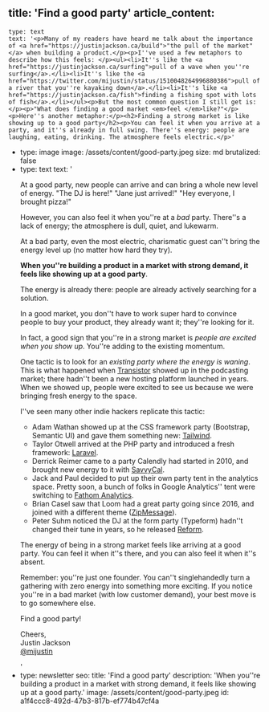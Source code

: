 title: 'Find a good party'
article_content:
  -
    type: text
    text: '<p>Many of my readers have heard me talk about the importance of <a href="https://justinjackson.ca/build">"the pull of the market"</a> when building a product.</p><p>I''ve used a few metaphors to describe how this feels: </p><ul><li>It''s like the <a href="https://justinjackson.ca/surfing">pull of a wave when you''re surfing</a>.</li><li>It''s like the <a href="https://twitter.com/mijustin/status/1510048264996880386">pull of a river that you''re kayaking down</a>.</li><li>It''s like <a href="https://justinjackson.ca/fish">finding a fishing spot with lots of fish</a>.</li></ul><p>But the most common question I still get is:</p><p>"What does finding a good market <em>feel </em>like?"</p><p>Here''s another metaphor:</p><h2>Finding a strong market is like showing up to a good party</h2><p>You can feel it when you arrive at a party, and it''s already in full swing. There''s energy: people are laughing, eating, drinking. The atmosphere feels electric.</p>'
  -
    type: image
    image: /assets/content/good-party.jpeg
    size: md
    brutalized: false
  -
    type: text
    text: '<p>At a good party, new people can arrive and can bring a whole new level of energy. "The DJ is here!" "Jane just arrived!" "Hey everyone, I brought pizza!"</p><p>However, you can also feel it when you''re at a <em>bad</em> party. There''s a lack of energy; the atmosphere is dull, quiet, and lukewarm.</p><p>At a bad party, even the most electric, charismatic guest can''t bring the energy level up (no matter how hard they try).</p><p><strong>When you''re building a product in a market with strong demand, it feels like showing up at a good party</strong>.</p><p>The energy is already there: people are already actively searching for a solution.</p><p>In a good market, you don''t have to work super hard to convince people to buy your product, they already want it; they''re looking for it.</p><p>In fact, a good sign that you''re in a strong market is <em>people are excited when you show up</em>. You''re adding to the existing momentum.</p><p>One tactic is to look for an <em>existing party where the energy is waning</em>. This is what happened when <a href="https://transistor.fm/?via=justin">Transistor</a> showed up in the podcasting market; there hadn''t been a new hosting platform launched in years. When we showed up, people were excited to see us because we were bringing fresh energy to the space.</p><p>I''ve seen many other indie hackers replicate this tactic:</p><ul><li>Adam Wathan showed up at the CSS framework party (Bootstrap, Semantic UI) and gave them something new: <a href="https://tailwindcss.com/">Tailwind</a>.</li><li>Taylor Otwell arrived at the PHP party and introduced a fresh framework: <a href="https://laravel.com/">Laravel</a>.</li><li>Derrick Reimer came to a party Calendly had started in 2010, and brought new energy to it with <a href="https://savvycal.com/?r=justinj">SavvyCal</a>.</li><li>Jack and Paul decided to put up their own party tent in the analytics space. Pretty soon, a bunch of folks in Google Analytics'' tent were switching to <a href="https://usefathom.com/ref/EJPZOB">Fathom Analytics</a>.</li><li>Brian Casel saw that Loom had a great party going since 2016, and joined with a different theme (<a href="https://zipmessage.com/">ZipMessage</a>).</li><li>Peter Suhm noticed the DJ at the form party (Typeform) hadn''t changed their tune in years, so he released <a href="https://www.reform.app/">Reform</a>.</li></ul><p>The energy of being in a strong market feels like arriving at a good party. You can feel it when it''s there, and you can also feel it when it''s absent.</p><p>Remember: you''re just one founder. You can''t singlehandedly turn a gathering with zero energy into something more exciting. If you notice you''re in a bad market (with low customer demand), your best move is to go somewhere else.</p><p>Find a good party!</p><p>Cheers,<br>Justin Jackson<br><a href="https://twitter.com/mijustin">@mijustin</a></p>'
  -
    type: newsletter
seo:
  title: 'Find a good party'
  description: 'When you''re building a product in a market with strong demand, it feels like showing up at a good party.'
  image: /assets/content/good-party.jpeg
id: a1f4ccc8-492d-47b3-817b-ef774b47cf4a
